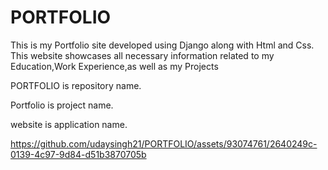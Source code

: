 # PORTFOLIO
This is my Portfolio site developed using Django along with Html and Css. This website showcases all necessary information related to my Education,Work Experience,as well as my Projects

PORTFOLIO is repository name. 

Portfolio is project name.

website is application name.


https://github.com/udaysingh21/PORTFOLIO/assets/93074761/2640249c-0139-4c97-9d84-d51b3870705b


